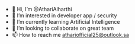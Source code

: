 - 👋 Hi, I’m @AthariAlharthi
- 👀 I’m interested in developer app / security
- 🌱 I’m currently learning Artificial Intelligence
- 💞️ I’m looking to collaborate on great team
- 📫 How to reach me athariofficial25@outlook.sa

<!---
AthariAlharthi/AthariAlharthi is a ✨ special ✨ repository because its `README.md` (this file) appears on your GitHub profile.
You can click the Preview link to take a look at your changes.
--->
